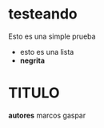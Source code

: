# testeando
Esto es una simple prueba
* esto es una lista
* **negrita**

# TITULO

**autores**
marcos
gaspar
